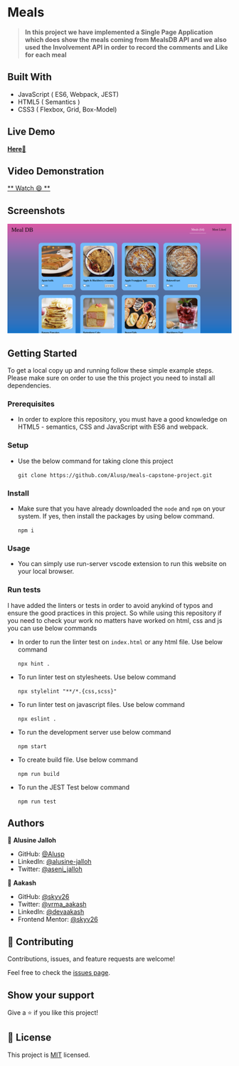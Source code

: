 
# Meals 

> **In this project we have implemented a Single Page Application which does show the meals coming from MealsDB API and we also used the Involvement API in order to record the comments and Like for each meal**


## Built With

- JavaScript ( ES6, Webpack, JEST)
- HTML5 ( Semantics )
- CSS3 ( Flexbox, Grid, Box-Model)


## Live Demo

[**Here🚀**](https://ajmeals.netlify.app/)


## Video Demonstration

[** Watch 😄 **](https://drive.google.com/file/d/1fwDNwqgGSCS1jN-kcN9urNWYLAgeol1T/view?usp=sharing)

## Screenshots 

![Desktop Design](./desktopScreenshot.png)


## Getting Started

To get a local copy up and running follow these simple example steps. Please make sure on order to use the this project you need to install all dependencies.

### Prerequisites

- In order to explore this repository, you must have a good knowledge on HTML5 - semantics, CSS and JavaScript with ES6 and webpack.

### Setup

- Use the below command for taking clone this project

  `git clone https://github.com/Alusp/meals-capstone-project.git`

### Install


- Make sure that you have already downloaded the `node` and `npm` on your system. If yes, then install the 
  packages by using below command.
  
  `npm i`

### Usage

- You can simply use run-server vscode extension to run this website on your local browser.


### Run tests

I have added the linters or tests in order to avoid anykind of typos and ensure the good practices in this project. So while using this repository if you need to check your work no matters have worked on html, css and js you can use below commands

- In order to run the linter test on `index.html` or any html file. Use below command

  `npx hint .`

- To run linter test on stylesheets. Use below command

  `npx stylelint "**/*.{css,scss}"`

- To run linter test on javascript files. Use below command

  `npx eslint .`

- To run the development server use below command

  `npm start`

- To create build file. Use below command

  `npm run build`

- To run the JEST Test below command

  `npm run test`

## Authors

👤 **Alusine Jalloh**

- GitHub: [@Alusp](https://github.com/Alusp)
- LinkedIn: [@alusine-jalloh](https://www.linkedin.com/in/alusine-jalloh)
- Twitter: [@aseni_jalloh](https://twitter.com/aseni_jalloh)

👤 **Aakash**

- GitHub: [@skyv26](https://github.com/skyv26)
- Twitter: [@vrma_aakash](https://twitter.com/vrma_aakash)
- LinkedIn: [@devaakash](https://www.linkedin.com/in/devaakash/)
- Frontend Mentor: [@skyv26](https://www.frontendmentor.io/profile/skyv26)


## 🤝 Contributing

Contributions, issues, and feature requests are welcome!

Feel free to check the [issues page](../../issues/).


## Show your support

Give a ⭐️ if you like this project!


## 📝 License

This project is [MIT](./MIT.md) licensed.
